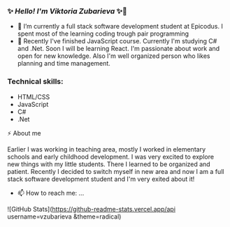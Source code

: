### ✨ _Hello! I'm Viktoria Zubarieva_ ✨👋

- 🔭 I’m currently a full stack software development student at Epicodus. I spent most of the learning coding trough pair programming
- 🌱 Recently I've finished JavaScript course. Currently I'm studying C# and .Net. Soon I will be learning React. I'm passionate about work and open for new knowledge. Also I'm well organized person who likes planning and time management.

### Technical skills:

- HTML/CSS
- JavaScript
- C#
- .Net

⚡ About me

Earlier I was working in teaching area, mostly I worked in elementary schools and early childhood development. I was very excited to explore new things with my little students. There I learned to be organized and patient.
Recently I decided to switch myself in new area and now I am a full stack software development student and I'm very exited about it!

- 📫 How to reach me: ...

![GitHub Stats](https://github-readme-stats.vercel.app/api username=vzubarieva &theme=radical)
